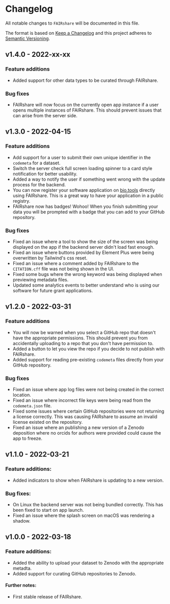 # Changelog

All notable changes to `FAIRshare` will be documented in this file.

The format is based on [Keep a Changelog](http://keepachangelog.com/en/1.0.0/)
and this project adheres to [Semantic Versioning](http://semver.org/spec/v2.0.0.html).

## v1.4.0 - 2022-xx-xx

### Feature additions

- Added support for other data types to be curated through FAIRshare.

### Bug fixes

- FAIRshare will now focus on the currently open app instance if a user opens multiple instances of FAIRshare. This should prevent issues that can arise from the server side.

## v1.3.0 - 2022-04-15

### Feature additions

- Add support for a user to submit their own unique identifier in the `codemeta` for a dataset.
- Switch the server check full screen loading spinner to a card style notification for better usability.
- Added a way to notify the user if something went wrong with the update process for the backend.
- You can now register your software application on [bio.tools](https://bio.tools) directly using FAIRshare. This is a great way to have your application in a public registry.
- FAIRshare now has badges! Wohoo! When you finish submitting your data you will be prompted with a badge that you can add to your GitHub repository.

### Bug fixes

- Fixed an issue where a tool to show the size of the screen was being displayed on the app if the backend server didn't load fast enough.
- Fixed an issue where buttons provided by Element Plus were being overwritten by Tailwind's css reset.
- Fixed an issue where a comment added by FAIRshare to the `CITATION.cff` file was not being shown in the UI.
- Fixed some bugs where the wrong keyword was being displayed when previewing metadata files.
- Updated some analytics events to better understand who is using our software for future grant applications.

## v1.2.0 - 2022-03-31

### Feature additions

- You will now be warned when you select a GitHub repo that doesn't have the appropriate permissions. This should prevent you from accidentally uploading to a repo that you don't have permission to.
- Added a button to let you view the repo if you decide to not publish with FAIRshare.
- Added support for reading pre-existing `codemeta` files directly from your GitHub repository.

### Bug fixes

- Fixed an issue where app log files were not being created in the correct location.
- Fixed an issue where incorrect file keys were being read from the `codemeta.json` file.
- Fixed some issues where certain GitHub repositories were not returning a license correctly. This was causing FAIRshare to assume an invalid license existed on the repository.
- Fixed an issue where an publishing a new version of a Zenodo deposition where no orcids for authors were provided could cause the app to freeze.

## v1.1.0 - 2022-03-21

### Feature additions:

- Added indicators to show when FAIRshare is updating to a new version.

### Bug fixes:

- On Linux the backend server was not being bundled correctly. This has been fixed to start on app launch.
- Fixed an issue where the splash screen on macOS was rendering a shadow.

## v1.0.0 - 2022-03-18

### Feature additions:

- Added the ability to upload your dataset to Zenodo with the appropriate metadta.
- Added support for curating GitHub repositories to Zenodo.

#### Further notes:

- First stable release of FAIRshare.

